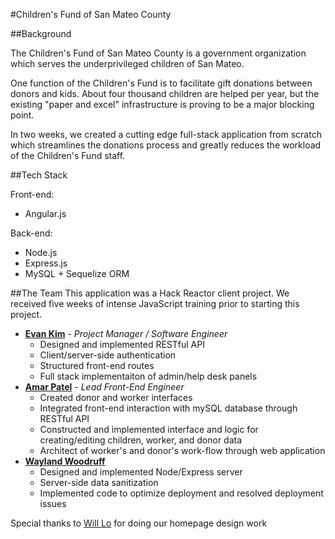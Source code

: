 #Children's Fund of San Mateo County

##Background

The Children's Fund of San Mateo County is a government organization which serves the underprivileged children of San Mateo.

One function of the Children's Fund is to facilitate gift donations between donors and kids. About four thousand children are helped per year, but the existing "paper and excel" infrastructure is proving to be a major blocking point.

In two weeks, we created a cutting edge full-stack application from scratch which streamlines the donations process and greatly reduces the workload of the Children's Fund staff.

##Tech Stack

Front-end:

 - Angular.js

Back-end:

 - Node.js
 - Express.js
 - MySQL + Sequelize ORM
 

##The Team
This application was a Hack Reactor client project. We received five weeks of intense JavaScript training prior to starting this project.

 - **[Evan Kim](https://github.com/FCStrike)** - *Project Manager / Software Engineer*
    - Designed and implemented RESTful API
    - Client/server-side authentication
    - Structured front-end routes
    - Full stack implementaiton of admin/help desk panels
 - **[Amar Patel](https://github.com/theamarpatel)** - *Lead Front-End Engineer*
    - Created donor and worker interfaces
    - Integrated front-end interaction with mySQL database through RESTful API
    - Constructed and implemented interface and logic for creating/editing children, worker, and donor data
    - Architect of worker's and donor's work-flow through web application
 - **[Wayland Woodruff](https://github.com/waylandwoodruff)** 
    - Designed and implemented Node/Express server
    - Server-side data sanitization
    - Implemented code to optimize deployment and resolved deployment issues 

 Special thanks to [Will Lo](https://github.com/willwclo) for doing our homepage design work
